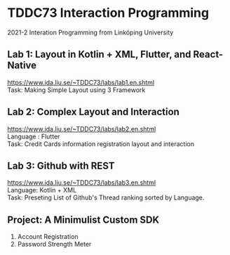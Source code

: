 # TDDC73 Interaction Programming
2021-2 Interation Programming from Linköping University

## Lab 1: Layout in Kotlin + XML, Flutter, and React-Native
https://www.ida.liu.se/~TDDC73/labs/lab1.en.shtml  
Task: Making Simple Layout using 3 Framework


## Lab 2: Complex Layout and Interaction
https://www.ida.liu.se/~TDDC73/labs/lab2.en.shtml  
Language : Flutter  
Task: Credit Cards information registration layout and interaction

## Lab 3: Github with REST
https://www.ida.liu.se/~TDDC73/labs/lab3.en.shtml  
Language: Kotlin + XML  
Task: Preseting List of Github's Thread ranking sorted by Language.  

## Project: A Minimulist Custom SDK
1. Account Registration 
2. Password Strength Meter
